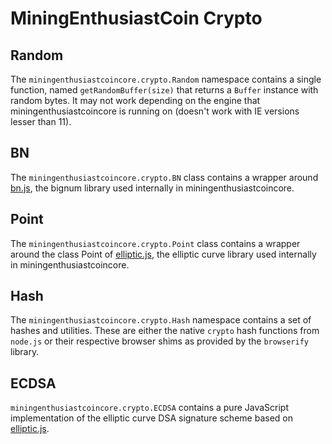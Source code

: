 # MiningEnthusiastCoin Crypto

## Random
The `miningenthusiastcoincore.crypto.Random` namespace contains a single function, named `getRandomBuffer(size)` that returns a `Buffer` instance with random bytes. It may not work depending on the engine that miningenthusiastcoincore is running on (doesn't work with IE versions lesser than 11).

## BN
The `miningenthusiastcoincore.crypto.BN` class contains a wrapper around [bn.js](https://github.com/indutny/bn.js), the bignum library used internally in miningenthusiastcoincore.

## Point
The `miningenthusiastcoincore.crypto.Point` class contains a wrapper around the class Point of [elliptic.js](https://github.com/indutny/elliptic), the elliptic curve library used internally in miningenthusiastcoincore.

## Hash
The `miningenthusiastcoincore.crypto.Hash` namespace contains a set of hashes and utilities. These are either the native `crypto` hash functions from `node.js` or their respective browser shims as provided by the `browserify` library.

## ECDSA
`miningenthusiastcoincore.crypto.ECDSA` contains a pure JavaScript implementation of the elliptic curve DSA signature scheme based on [elliptic.js](https://github.com/indutny/elliptic).
